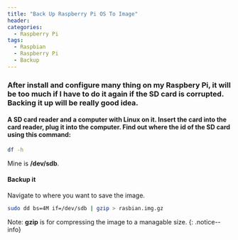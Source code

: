 ```yaml
---
title: "Back Up Raspberry Pi OS To Image"
header:
categories:
  - Raspberry Pi
tags:
  - Raspbian
  - Raspberry Pi
  - Backup
---
```


### After install and configure many thing on my Raspbery Pi, it will be too much if I have to do it again if the SD card is corrupted. Backing it up will be really good idea.

#### A SD card reader and a computer with Linux on it. Insert the card into the card reader, plug it into the computer. Find out where the id of the SD card using this command:
```bash
df -h
```
Mine is **/dev/sdb**.

#### Backup it


Navigate to where you want to save the image.
```bash
sudo dd bs=4M if=/dev/sdb | gzip > rasbian.img.gz
```

Note: **gzip** is for compressing the image to a managable size. 
{: .notice--info}
